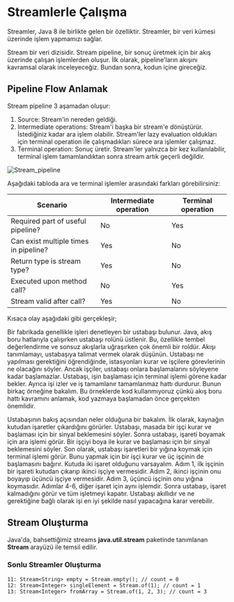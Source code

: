 # Streamlerle Çalışma

Streamler, Java 8 ile birlikte gelen bir özelliktir. Streamler, bir veri kümesi üzerinde işlem yapmamızı sağlar.

Stream bir veri dizisidir. Stream pipeline, bir sonuç üretmek için bir akış üzerinde çalışan işlemlerden oluşur. İlk
olarak, pipeline'ların
akışını kavramsal olarak inceleyeceğiz. Bundan sonra, kodun içine gireceğiz.

## Pipeline Flow Anlamak

Stream pipeline 3 aşamadan oluşur:

1. Source: Stream'in nereden geldiği.
2. Intermediate operations: Stream'i başka bir stream'e dönüştürür. İstediğiniz kadar ara işlem olabilir. Stream'ler
   lazy evaluation oldukları için terminal operation ile çalışmadıkları sürece ara işlemler çalışmaz.
3. Terminal operation: Sonuç üretir. Stream'ler yalnızca bir kez kullanılabilir, terminal işlem tamamlandıktan sonra
   stream artık geçerli değildir.

![Stream_pipeline](Screenshot_2025-02-07_at_20.52.18.png)

Aşağıdaki tabloda ara ve terminal işlemler arasındaki farkları görebilirsiniz:

| Scenario                              | Intermediate operation | Terminal operation |
|---------------------------------------|------------------------|--------------------|
| Required part of useful pipeline?     | No                     | Yes                |
| Can exist multiple times in pipeline? | Yes                    | No                 |
| Return type is stream type?           | Yes                    | No                 |
| Executed upon method call?            | No                     | Yes                |
| Stream valid after call?              | Yes                    | No                 |

Kısaca olay aşağıdaki gibi gerçekleşir;

Bir fabrikada genellikle işleri denetleyen bir ustabaşı bulunur. Java, akış boru hatlarıyla çalışırken ustabaşı rolünü
üstlenir. Bu, özellikle tembel değerlendirme ve sonsuz akışlarla uğraşırken çok önemli bir roldür. Akışı tanımlamayı,
ustabaşıya talimat vermek olarak düşünün. Ustabaşı ne yapılması gerektiğini öğrendiğinde, istasyonları kurar ve işçilere
görevlerinin ne olacağını söyler. Ancak işçiler, ustabaşı onlara başlamalarını söyleyene kadar başlamazlar. Ustabaşı,
işin başlaması için terminal işlemi görene kadar bekler. Ayrıca işi izler ve iş tamamlanır tamamlanmaz hattı durdurur.
Bunun birkaç örneğine bakalım. Bu örneklerde kod kullanmıyoruz çünkü akış boru hattı kavramını anlamak, kod yazmaya
başlamadan önce gerçekten önemlidir.

Ustabaşının bakış açısından neler olduğuna bir bakalım. İlk olarak, kaynağın kutudan işaretler çıkardığını görürler.
Ustabaşı, masada bir işçi kurar ve başlaması için bir sinyal beklemesini söyler. Sonra ustabaşı, işareti boyamak için
ara işlemi görür. Bir işçiyi boya ile kurar ve başlaması için bir sinyal beklemesini söyler. Son olarak, ustabaşı
işaretleri bir yığına koymak için terminal işlemi görür. Bunu yapmak için bir işçi kurar ve üç işçinin de başlamasını
bağırır. Kutuda iki işaret olduğunu varsayalım. Adım 1, ilk işçinin bir işareti kutudan çıkarıp ikinci işçiye
vermesidir. Adım 2, ikinci işçinin onu boyayıp üçüncü işçiye vermesidir. Adım 3, üçüncü işçinin onu yığına koymasıdır.
Adımlar 4-6, diğer işaret için aynı işlemdir. Sonra ustabaşı, işaret kalmadığını görür ve tüm işletmeyi kapatır.
Ustabaşı akıllıdır ve ne gerektiğine bağlı olarak işi en iyi şekilde nasıl yapacağına karar verebilir.


## Stream Oluşturma

Java'da, bahsettiğimiz streams **java.util.stream** paketinde tanımlanan **Stream<T>** arayüzü ile temsil edilir.

### Sonlu Streamler Oluşturma



```
11: Stream<String> empty = Stream.empty(); // count = 0
12: Stream<Integer> singleElement = Stream.of(1); // count = 1
13: Stream<Integer> fromArray = Stream.of(1, 2, 3); // count = 3
```

